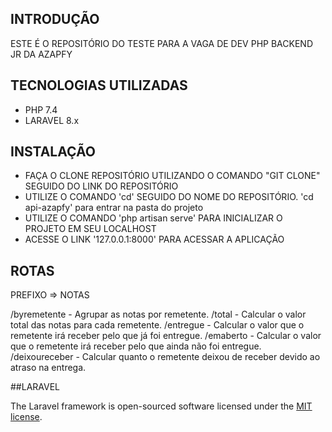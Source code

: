 ## INTRODUÇÃO
ESTE É O REPOSITÓRIO DO TESTE PARA A VAGA DE DEV PHP BACKEND JR DA AZAPFY

## TECNOLOGIAS UTILIZADAS
- PHP 7.4
- LARAVEL 8.x

## INSTALAÇÃO
- FAÇA O CLONE REPOSITÓRIO UTILIZANDO O COMANDO "GIT CLONE" SEGUIDO DO LINK DO REPOSITÓRIO
- UTILIZE O COMANDO 'cd' SEGUIDO DO NOME DO REPOSITÓRIO. 'cd api-azapfy' para entrar na pasta do projeto
- UTILIZE O COMANDO 'php artisan serve' PARA INICIALIZAR O PROJETO EM SEU LOCALHOST
- ACESSE O LINK '127.0.0.1:8000' PARA ACESSAR A APLICAÇÃO

## ROTAS
PREFIXO => NOTAS

/byremetente - Agrupar as notas por remetente.
/total - Calcular o valor total das notas para cada remetente.
/entregue - Calcular o valor que o remetente irá receber pelo que já foi entregue.
/emaberto - Calcular o valor que o remetente irá receber pelo que ainda não foi entregue.
/deixoureceber - Calcular quanto o remetente deixou de receber devido ao atraso na entrega.

##LARAVEL

The Laravel framework is open-sourced software licensed under the [MIT license](https://opensource.org/licenses/MIT).
